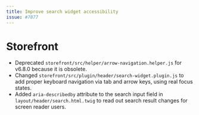 ```yaml
---
title: Improve search widget accessibility
issue: #7877
---
```

# Storefront
* Deprecated `storefront/src/helper/arrow-navigation.helper.js` for v6.8.0 because it is obsolete.
* Changed `storefront/src/plugin/header/search-widget.plugin.js` to add proper keyboard navigation via tab and arrow keys, using real focus states.
* Added `aria-describedby` attribute to the search input field in `layout/header/search.html.twig` to read out search result changes for screen reader users.